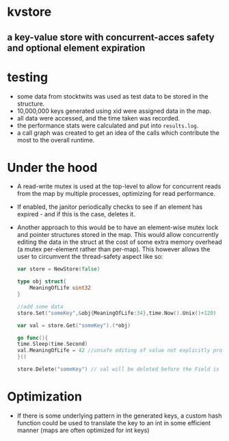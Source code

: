 # kvstore
## a key-value store with concurrent-acces safety and optional element expiration

# testing
- some data from stocktwits was used as test data to be stored in the structure.
- 10,000,000 keys generated using xid were assigned data in the map.
- all data were accessed, and the time taken was recorded.
- the performance stats were calculated and put into `results.log`.
- a call graph was created to get an idea of the calls which contribute the most to the overall runtime.


# Under the hood

- A read-write mutex is used at the top-level to allow for concurrent reads from the map by multiple processes, optimizing for read performance.

- If enabled, the janitor periodically checks to see if an element has expired - and if this is the case, deletes it.

- Another approach to this would be to have an element-wise mutex lock and pointer structures stored in the map. This would allow concurrently editing the
    data in the struct at the cost of some extra memory overhead (a mutex per-element rather than per-map).
    This however allows the user to circumvent the thread-safety aspect like so:
    ```go
    var store = NewStore(false)
    
    type obj struct{
        MeaningOfLife uint32
    }

    //add some data
    store.Set("someKey",&obj{MeaningOfLife:34},time.Now().Unix()+120)

    var val = store.Get("someKey").(*obj)
    
    go func(){
    time.Sleep(time.Second)
    val.MeaningOfLife = 42 //unsafe editing of value not explicitly prohibited.
    }()

    store.Delete("someKey") // val will be deleted before the Field is set
    ```

# Optimization

- If there is some underlying pattern in the generated keys, a custom hash function could be used to translate the
    key to an int in some efficient manner (maps are often optimized for int keys)